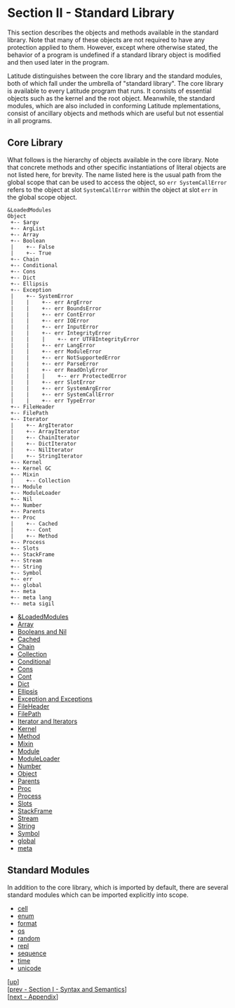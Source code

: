
# Section II - Standard Library

This section describes the objects and methods available in the
standard library. Note that many of these objects are not required to
have any protection applied to them. However, except where otherwise
stated, the behavior of a program is undefined if a standard library
object is modified and then used later in the program.

Latitude distinguishes between the core library and the standard
modules, both of which fall under the umbrella of "standard
library". The core library is available to every Latitude program that
runs. It consists of essential objects such as the kernel and the root
object. Meanwhile, the standard modules, which are also included in
conforming Latitude mplementations, consist of ancillary objects and
methods which are useful but not essential in all programs.

## Core Library

What follows is the hierarchy of objects available in the core
library. Note that concrete methods and other specific instantiations
of literal objects are not listed here, for brevity. The name listed
here is the usual path from the global scope that can be used to
access the object, so `err SystemCallError` refers to the object at
slot `SystemCallError` within the object at slot `err` in the global
scope object.

    &LoadedModules
    Object
     +-- $argv
     +-- ArgList
     +-- Array
     +-- Boolean
     |    +-- False
     |    +-- True
     +-- Chain
     +-- Conditional
     +-- Cons
     +-- Dict
     +-- Ellipsis
     +-- Exception
     |    +-- SystemError
     |    |    +-- err ArgError
     |    |    +-- err BoundsError
     |    |    +-- err ContError
     |    |    +-- err IOError
     |    |    +-- err InputError
     |    |    +-- err IntegrityError
     |    |    |    +-- err UTF8IntegrityError
     |    |    +-- err LangError
     |    |    +-- err ModuleError
     |    |    +-- err NotSupportedError
     |    |    +-- err ParseError
     |    |    +-- err ReadOnlyError
     |    |    |    +-- err ProtectedError
     |    |    +-- err SlotError
     |    |    +-- err SystemArgError
     |    |    +-- err SystemCallError
     |    |    +-- err TypeError
     +-- FileHeader
     +-- FilePath
     +-- Iterator
     |    +-- ArgIterator
     |    +-- ArrayIterator
     |    +-- ChainIterator
     |    +-- DictIterator
     |    +-- NilIterator
     |    +-- StringIterator
     +-- Kernel
     +-- Kernel GC
     +-- Mixin
     |    +-- Collection
     +-- Module
     +-- ModuleLoader
     +-- Nil
     +-- Number
     +-- Parents
     +-- Proc
     |    +-- Cached
     |    +-- Cont
     |    +-- Method
     +-- Process
     +-- Slots
     +-- StackFrame
     +-- Stream
     +-- String
     +-- Symbol
     +-- err
     +-- global
     +-- meta
     +-- meta lang
     +-- meta sigil

 * [&LoadedModules](loadedmodules.md)
 * [Array](array.md)
 * [Booleans and Nil](boolnil.md)
 * [Cached](cached.md)
 * [Chain](chain.md)
 * [Collection](collection.md)
 * [Conditional](conditional.md)
 * [Cons](cons.md)
 * [Cont](cont.md)
 * [Dict](dict.md)
 * [Ellipsis](ellipsis.md)
 * [Exception and Exceptions](exception.md)
 * [FileHeader](fileheader.md)
 * [FilePath](filepath.md)
 * [Iterator and Iterators](iterator.md)
 * [Kernel](kernel.md)
 * [Method](method.md)
 * [Mixin](mixin.md)
 * [Module](module.md)
 * [ModuleLoader](moduleloader.md)
 * [Number](number.md)
 * [Object](object.md)
 * [Parents](parents.md)
 * [Proc](proc.md)
 * [Process](process.md)
 * [Slots](slots.md)
 * [StackFrame](stackframe.md)
 * [Stream](stream.md)
 * [String](string.md)
 * [Symbol](symbol.md)
 * [global](global.md)
 * [meta](meta.md)

## Standard Modules

In addition to the core library, which is imported by default, there
are several standard modules which can be imported explicitly into
scope.

 * [cell](cell.md)
 * [enum](enum.md)
 * [format](format.md)
 * [os](os.md)
 * [random](random.md)
 * [repl](repl.md)
 * [sequence](sequence.md)
 * [time](time.md)
 * [unicode](unicode.md)

[[up](..)]
<br/>[[prev - Section I - Syntax and Semantics](../i_syntax_and_semantics/)]
<br/>[[next - Appendix](../appendix/)]
